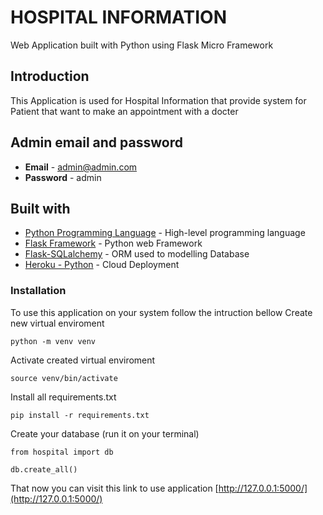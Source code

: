 # HOSPITAL INFORMATION
Web Application built with Python using Flask Micro Framework

## Introduction
This Application is used for Hospital Information that provide system for Patient that want to make an appointment with a docter

## Admin email and password
* **Email** - admin@admin.com
* **Password** - admin


## Built with
* [Python Programming Language](https://www.python.org/) - High-level programming language
* [Flask Framework](https://flask.palletsprojects.com/en/2.0.x/) - Python web Framework
* [Flask-SQLalchemy](https://flask-sqlalchemy.palletsprojects.com/en/2.x/) - ORM used to modelling Database
* [Heroku - Python](https://devcenter.heroku.com/categories/python-support) - Cloud Deployment

### Installation
To use this application on your system follow the intruction bellow
Create new virtual enviroment

```
python -m venv venv
```

Activate created virtual enviroment

```
source venv/bin/activate
``` 

Install all requirements.txt
```
pip install -r requirements.txt
```

Create your database (run it on your terminal)
```
from hospital import db

db.create_all()
```

That now you can visit this link to use application [http://127.0.0.1:5000/](http://127.0.0.1:5000/)